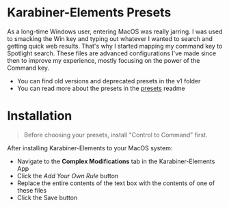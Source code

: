 # Karabiner-Elements Presets
As a long-time Windows user, entering MacOS was really jarring. I was used to smacking the Win key and typing out whatever I wanted to search and getting quick web results. That's why I started mapping my command key to Spotlight search. These files are advanced configurations I've made since then to improve my experience, mostly focusing on the power of the Command key.

- You can find old versions and deprecated presets in the v1 folder
- You can read more about the presets in the [presets](PRESETS.MD) readme

# Installation
> Before choosing your presets, install "Control to Command" first.

After installing Karabiner-Elements to your MacOS system:
- Navigate to the **Complex Modifications** tab in the Karabiner-Elements App
- Click the *Add Your Own Rule* button
- Replace the entire contents of the text box with the contents of one of these files
- Click the Save button
